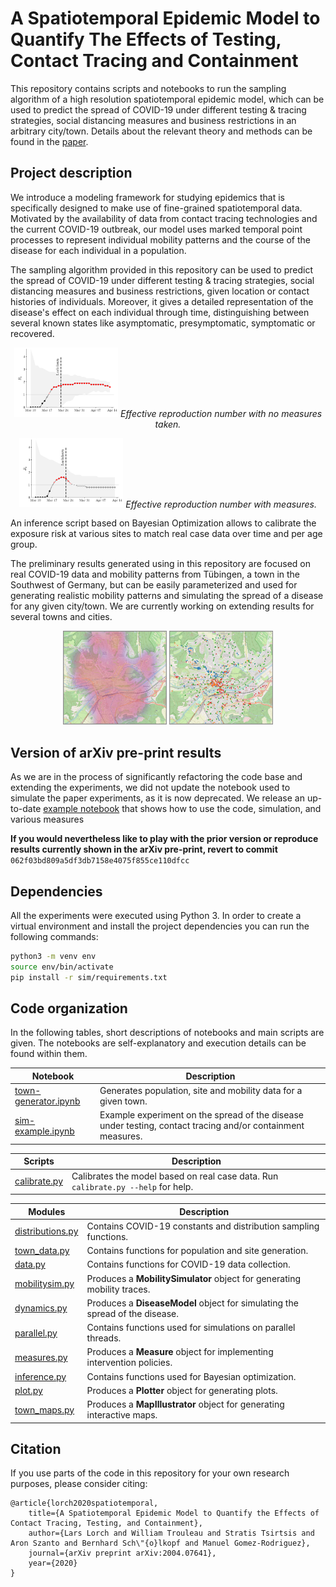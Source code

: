 # A Spatiotemporal Epidemic Model to Quantify The Effects of Testing, Contact Tracing and Containment

This repository contains scripts and notebooks to run the sampling algorithm of a high resolution spatiotemporal epidemic model, which can be used to predict the spread of COVID-19 under different testing & tracing strategies, social distancing measures and business restrictions in an arbitrary city/town. Details about the relevant theory and methods can be found in the [paper](https://arxiv.org/abs/2004.07641).

## Project description

We introduce a modeling framework for studying epidemics that is specifically designed to make use of fine-grained spatiotemporal data. Motivated by the availability of data from contact tracing technologies and the current COVID-19 outbreak, our model uses marked temporal point processes to represent individual mobility patterns and the course of the disease for each individual in a population.

The sampling algorithm provided in this repository can be used to predict the spread of COVID-19 under different testing & tracing strategies, social distancing measures and business restrictions, given location or contact histories of individuals. Moreover, it gives a detailed representation of the disease's effect on each individual through time, distinguishing between several known states like asymptomatic, presymptomatic, symptomatic or recovered. 

<p align="center">
<img width="33%" src="./img/rt_no_lockdown.png">
<em>Effective reproduction number with no measures taken.</em>
</p>

<p align="center">
<img width="33%" src="./img/rt_lockdown.png">
<em>Effective reproduction number with measures.</em>
</p>

An inference script based on Bayesian Optimization allows to calibrate the exposure risk at various sites to match real case data over time and per age group.

The preliminary results generated using in this repository are focused on real COVID-19 data and mobility patterns from Tübingen, a town in the Southwest of Germany, but can be easily parameterized and used for generating realistic mobility patterns and simulating the spread of a disease for any given city/town. We are currently working on extending results for several towns and cities.

<p align="center">
<img width="33%" src="./img/population_distribution.png">
<img width="33%" src="./img/site_distribution.png">
</p>

## Version of arXiv pre-print results

As we are in the process of significantly refactoring the code base and extending the experiments, we did not update the notebook used to simulate the paper experiments, as it is now deprecated.
We release an up-to-date [example notebook](sim/exe-inference.ipynb) that shows how to use the code, simulation, and various measures

__If you would nevertheless like to play with the prior version or reproduce results currently shown in the arXiv pre-print, revert to commit__
`062f03bd809a5df3db7158e4075f855ce110dfcc`


## Dependencies

All the experiments were executed using Python 3. In order to create a virtual environment and install the project dependencies you can run the following commands:

```bash
python3 -m venv env
source env/bin/activate
pip install -r sim/requirements.txt
```

## Code organization

In the following tables, short descriptions of notebooks and main scripts are given. The notebooks are self-explanatory and execution details can be found within them.

| Notebook              | Description                                                   |
|-----------------------|---------------------------------------------------------------|
| [town-generator.ipynb](sim/town-generator.ipynb)  | Generates population, site and mobility data for a given town. |
| [sim-example.ipynb](sim/sim-example.ipynb)     | Example experiment on the spread of the disease under testing, contact tracing and/or containment measures. |

| Scripts              | Description                                                   |
|-----------------------|---------------------------------------------------------------|
| [calibrate.py](sim/calibrate.py)  | Calibrates the model based on real case data. Run `calibrate.py --help` for help. |


| Modules                | Description                                                   |
|-----------------------|---------------------------------------------------------------|
| [distributions.py](sim/lib/distributions.py) | Contains COVID-19 constants and distribution sampling functions. |
| [town_data.py](sim/lib/town_data.py)  | Contains functions for population and site generation. |
| [data.py](sim/lib/data.py)   | Contains functions for COVID-19 data collection. |
| [mobilitysim.py](sim/lib/mobilitysim.py) | Produces a **MobilitySimulator** object for generating mobility traces. |
| [dynamics.py](sim/lib/dynamics.py) | Produces a **DiseaseModel** object for simulating the spread of the disease. |
| [parallel.py](sim/lib/parallel.py) | Contains functions used for simulations on parallel threads. |
| [measures.py](sim/lib/measures.py) | Produces a **Measure** object for implementing intervention policies. |
| [inference.py](sim/lib/inference.py) | Contains functions used for Bayesian optimization. |
| [plot.py](sim/lib/plot.py) | Produces a **Plotter** object for generating plots. |
| [town_maps.py](sim/lib/plot.py) | Produces a **MapIllustrator** object for generating interactive maps. |


## Citation

If you use parts of the code in this repository for your own research purposes, please consider citing:

    @article{lorch2020spatiotemporal,
        title={A Spatiotemporal Epidemic Model to Quantify the Effects of Contact Tracing, Testing, and Containment},
        author={Lars Lorch and William Trouleau and Stratis Tsirtsis and Aron Szanto and Bernhard Sch\"{o}lkopf and Manuel Gomez-Rodriguez},
        journal={arXiv preprint arXiv:2004.07641},
        year={2020}
    }